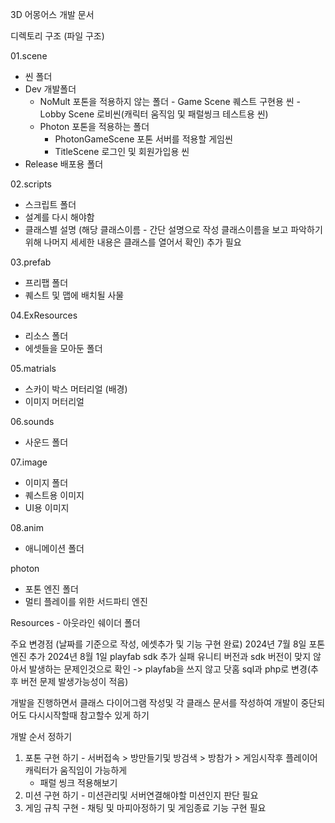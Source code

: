 3D 어몽어스 개발 문서

디렉토리 구조 (파일 구조)

01.scene
- 씬 폴더
- Dev 개발폴더
    - NoMult 포톤을 적용하지 않는 폴더
          - Game Scene 퀘스트 구현용 씬
          - Lobby Scene 로비씬(캐릭터 움직임 및 패럴씽크 테스트용 씬)
    - Photon 포톤을 적용하는 폴더
        - PhotonGameScene 포톤 서버를 적용할 게임씬
        - TitleScene 로그인 및 회원가입용 씬
- Release 배포용 폴더

02.scripts 
- 스크립트 폴더 
- 설계를 다시 해야함
- 클래스별 설명 (해당 클래스이름 - 간단 설명으로 작성 클래스이름을 보고 파악하기 위해 나머지 세세한 내용은 클래스를 열어서 확인) 추가 필요


03.prefab 
- 프리팹 폴더
- 퀘스트 및 맵에 배치될 사물 

04.ExResources
- 리소스 폴더 
- 에셋들을 모아둔 폴더

05.matrials
- 스카이 박스 머터리얼 (배경)
- 이미지 머터리얼

06.sounds
- 사운드 폴더

07.image
- 이미지 폴더
- 퀘스트용 이미지
- UI용 이미지 

08.anim
- 애니메이션 폴더

photon
- 포톤 엔진 폴더
- 멀티 플레이를 위한 서드파티 엔진

Resources - 아웃라인 쉐이더 폴더 

주요 변경점 (날짜를 기준으로 작성, 에셋추가 및 기능 구현 완료)
2024년 7월 8일 포톤 엔진 추가
2024년 8월 1일 playfab sdk 추가 실패 유니티 버전과 sdk 버전이 맞지 않아서 발생하는 문제인것으로 확인 -> playfab을 쓰지 않고 닷홈 sql과 php로 변경(추후 버전 문제 발생가능성이 적음)

개발을 진행하면서 클래스 다이어그램 작성및 각 클래스 문서를 작성하여 
개발이 중단되어도 다시시작할때 참고할수 있게 하기

개발 순서 정하기

1. 포톤 구현 하기 - 서버접속 > 방만들기및 방검색 > 방참가 > 게임시작후 플레이어 캐릭터가 움직임이 가능하게 
    - 패럴 씽크 적용해보기
2. 미션 구현 하기 - 미션관리및 서버연결해야할 미션인지 판단 필요
3. 게임 규칙 구현 - 채팅 및 마피아정하기 및 게임종료 기능 구현 필요 

